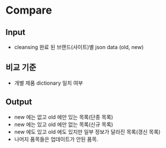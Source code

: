 # Compare 

## Input
-  cleansing 완료 된 브랜드(사이트)별 json data (old, new) 

## 비교 기준
- 개별 제품 dictionary 일치 여부

## Output
- new 에는 없고 old 에만 있는 목록(단종 목록)
- new 에는 있고 old 에만 없는 목록(신규 목록)
- new 에도 있고 old 에도 있지만 일부 정보가 달라진 목록(갱신 목록)
- 나머지 품목들은 업데이트가 안된 품목.